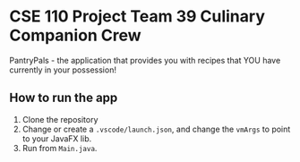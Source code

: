 # CSE 110 Project Team 39 Culinary Companion Crew
PantryPals - the application that provides you with recipes that YOU have currently in your possession! 

## How to run the app
1. Clone the repository
2. Change or create a `.vscode/launch.json`, and change the `vmArgs` to point to your JavaFX lib.
3. Run from `Main.java`.